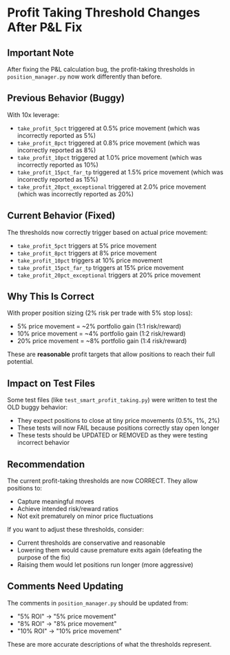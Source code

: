 # Profit Taking Threshold Changes After P&L Fix

## Important Note

After fixing the P&L calculation bug, the profit-taking thresholds in `position_manager.py` now work differently than before.

## Previous Behavior (Buggy)

With 10x leverage:
- `take_profit_5pct` triggered at 0.5% price movement (which was incorrectly reported as 5%)
- `take_profit_8pct` triggered at 0.8% price movement (which was incorrectly reported as 8%)
- `take_profit_10pct` triggered at 1.0% price movement (which was incorrectly reported as 10%)
- `take_profit_15pct_far_tp` triggered at 1.5% price movement (which was incorrectly reported as 15%)
- `take_profit_20pct_exceptional` triggered at 2.0% price movement (which was incorrectly reported as 20%)

## Current Behavior (Fixed)

The thresholds now correctly trigger based on actual price movement:
- `take_profit_5pct` triggers at 5% price movement
- `take_profit_8pct` triggers at 8% price movement
- `take_profit_10pct` triggers at 10% price movement
- `take_profit_15pct_far_tp` triggers at 15% price movement
- `take_profit_20pct_exceptional` triggers at 20% price movement

## Why This Is Correct

With proper position sizing (2% risk per trade with 5% stop loss):
- 5% price movement = ~2% portfolio gain (1:1 risk/reward)
- 10% price movement = ~4% portfolio gain (1:2 risk/reward)
- 20% price movement = ~8% portfolio gain (1:4 risk/reward)

These are **reasonable** profit targets that allow positions to reach their full potential.

## Impact on Test Files

Some test files (like `test_smart_profit_taking.py`) were written to test the OLD buggy behavior:
- They expect positions to close at tiny price movements (0.5%, 1%, 2%)
- These tests will now FAIL because positions correctly stay open longer
- These tests should be UPDATED or REMOVED as they were testing incorrect behavior

## Recommendation

The current profit-taking thresholds are now CORRECT. They allow positions to:
- Capture meaningful moves
- Achieve intended risk/reward ratios
- Not exit prematurely on minor price fluctuations

If you want to adjust these thresholds, consider:
- Current thresholds are conservative and reasonable
- Lowering them would cause premature exits again (defeating the purpose of the fix)
- Raising them would let positions run longer (more aggressive)

## Comments Need Updating

The comments in `position_manager.py` should be updated from:
- "5% ROI" → "5% price movement"
- "8% ROI" → "8% price movement"
- "10% ROI" → "10% price movement"

These are more accurate descriptions of what the thresholds represent.
